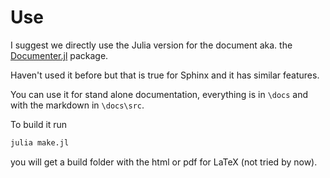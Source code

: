 # Use

I suggest we directly use the Julia version for the document aka. the [Documenter.jl](https://juliadocs.github.io/Documenter.jl/stable/man/guide/) package. 

Haven't used it before but that is true for Sphinx and it has similar features. 

You can use it for stand alone documentation, everything is in `\docs` and with the markdown in `\docs\src`.

To build it run 
```julia
julia make.jl
```
you will get a build folder with the html or pdf for LaTeX (not tried by now).

